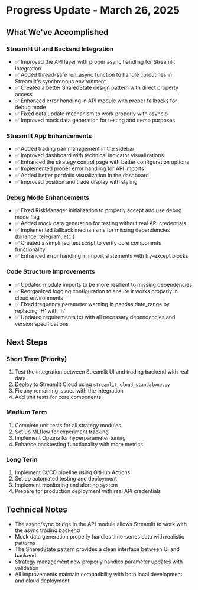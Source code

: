 # Progress Update - March 26, 2025

## What We've Accomplished

### Streamlit UI and Backend Integration
- ✅ Improved the API layer with proper async handling for Streamlit integration
- ✅ Added thread-safe run_async function to handle coroutines in Streamlit's synchronous environment
- ✅ Created a better SharedState design pattern with direct property access
- ✅ Enhanced error handling in API module with proper fallbacks for debug mode
- ✅ Fixed data update mechanism to work properly with asyncio
- ✅ Improved mock data generation for testing and demo purposes

### Streamlit App Enhancements
- ✅ Added trading pair management in the sidebar
- ✅ Improved dashboard with technical indicator visualizations
- ✅ Enhanced the strategy control page with better configuration options
- ✅ Implemented proper error handling for API imports
- ✅ Added better portfolio visualization in the dashboard
- ✅ Improved position and trade display with styling

### Debug Mode Enhancements
- ✅ Fixed RiskManager initialization to properly accept and use debug mode flag
- ✅ Added mock data generation for testing without real API credentials
- ✅ Implemented fallback mechanisms for missing dependencies (binance, telegram, etc.)
- ✅ Created a simplified test script to verify core components functionality
- ✅ Enhanced error handling in import statements with try-except blocks

### Code Structure Improvements
- ✅ Updated module imports to be more resilient to missing dependencies
- ✅ Reorganized logging configuration to ensure it works properly in cloud environments
- ✅ Fixed frequency parameter warning in pandas date_range by replacing 'H' with 'h'
- ✅ Updated requirements.txt with all necessary dependencies and version specifications

## Next Steps

### Short Term (Priority)
1. Test the integration between Streamlit UI and trading backend with real data
2. Deploy to Streamlit Cloud using `streamlit_cloud_standalone.py`
3. Fix any remaining issues with the integration
4. Add unit tests for core components

### Medium Term
1. Complete unit tests for all strategy modules
2. Set up MLflow for experiment tracking
3. Implement Optuna for hyperparameter tuning
4. Enhance backtesting functionality with more metrics

### Long Term
1. Implement CI/CD pipeline using GitHub Actions
2. Set up automated testing and deployment
3. Implement monitoring and alerting system
4. Prepare for production deployment with real API credentials

## Technical Notes
- The async/sync bridge in the API module allows Streamlit to work with the async trading backend
- Mock data generation properly handles time-series data with realistic patterns
- The SharedState pattern provides a clean interface between UI and backend
- Strategy management now properly handles parameter updates with validation
- All improvements maintain compatibility with both local development and cloud deployment 